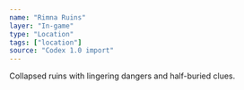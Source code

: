 ```yaml
---
name: "Rimna Ruins"
layer: "In-game"
type: "Location"
tags: ["location"]
source: "Codex 1.0 import"
---
```

Collapsed ruins with lingering dangers and half-buried clues.
